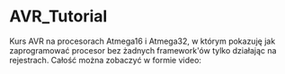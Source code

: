 # AVR_Tutorial
Kurs AVR na procesorach Atmega16 i Atmega32, w którym pokazuję jak zaprogramować procesor bez żadnych framework'ów tylko działając na rejestrach. Całość można zobaczyć w formie video:

